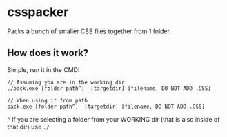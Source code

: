 # csspacker
Packs a bunch of smaller CSS files together from 1 folder.

## How does it work?
Simple, run it in the CMD!

```
// Assuming you are in the working dir
./pack.exe [folder path^]  [targetdir] [filename, DO NOT ADD .CSS]

// When using it from path
pack.exe [folder path^]  [targetdir] [filename, DO NOT ADD .CSS]
```
^ If you are selecting a folder from your WORKING dir (that is also inside of that dir) use `./`
